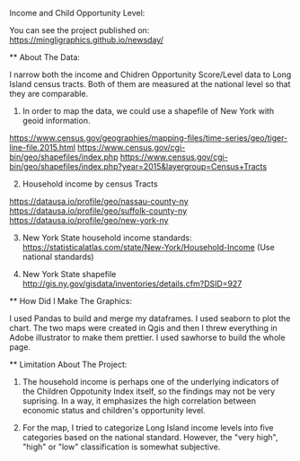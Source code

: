    Income and Child Opportunity Level:

   You can see the project published on: https://mingligraphics.github.io/newsday/

** About The Data:

   I narrow both the income and Chidren Opportunity Score/Level data to Long Island census tracts. Both of them are measured at the national level so that they are comparable.

1. In order to map the data, we could use a shapefile of New York with geoid information.

https://www.census.gov/geographies/mapping-files/time-series/geo/tiger-line-file.2015.html
https://www.census.gov/cgi-bin/geo/shapefiles/index.php
https://www.census.gov/cgi-bin/geo/shapefiles/index.php?year=2015&layergroup=Census+Tracts

2. Household income by census Tracts

https://datausa.io/profile/geo/nassau-county-ny
https://datausa.io/profile/geo/suffolk-county-ny
https://datausa.io/profile/geo/new-york-ny

3. New York State household income standards:
https://statisticalatlas.com/state/New-York/Household-Income (Use national standards)

4. New York State shapefile
http://gis.ny.gov/gisdata/inventories/details.cfm?DSID=927

** How Did I Make The Graphics:

   I used Pandas to build and merge my dataframes. I used seaborn to plot the chart. The two maps were created in Qgis and then I threw everything in Adobe illustrator to make them prettier. I used sawhorse to build the whole page.

** Limitation About The Project:

1. The household income is perhaps one of the underlying indicators of the Children Oppotunity Index itself, so the findings may not be very suprising. In a way, it emphasizes the high correlation between economic status and children's opportunity level.

2. For the map, I tried to categorize Long Island income levels into five categories based on the national standard. However, the "very high", "high" or "low" classification is somewhat subjective.





